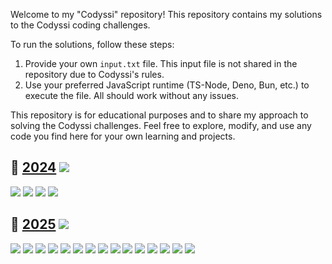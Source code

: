 Welcome to my "Codyssi" repository! This repository contains my solutions to the Codyssi coding challenges.

To run the solutions, follow these steps:

1. Provide your own `input.txt` file. This input file is not shared in the repository due to Codyssi's rules.
2. Use your preferred JavaScript runtime (TS-Node, Deno, Bun, etc.) to execute the file. All should work without any
   issues.

This repository is for educational purposes and to share my approach to solving the Codyssi
challenges. Feel free to explore, modify, and use any code you find here for your own learning and
projects.

## 🔬 [2024](https://www.codyssi.com/challenge_set_1) ![](https://progress-bar.xyz/12?scale=12&suffix=/12)

[![](https://img.shields.io/badge/Day_01-★★★-gold)](https://github.com/MilanFox/Codyssi/blob/main/src/2024/day_01.ts)
[![](https://img.shields.io/badge/Day_02-★★★-gold)](https://github.com/MilanFox/Codyssi/blob/main/src/2024/day_02.ts)
[![](https://img.shields.io/badge/Day_03-★★★-gold)](https://github.com/MilanFox/Codyssi/blob/main/src/2024/day_03.ts)
[![](https://img.shields.io/badge/Day_04-★★★-gold)](https://github.com/MilanFox/Codyssi/blob/main/src/2024/day_04.ts)

## 🔱 [2025](https://www.codyssi.com/challenge_set_2) ![](https://progress-bar.xyz/18?scale=39&suffix=/39)

[![](https://img.shields.io/badge/Day_01-★★★-gold)](https://github.com/MilanFox/Codyssi/blob/main/src/2025/day_01.ts)
[![](https://img.shields.io/badge/Day_02-★★★-gold)](https://github.com/MilanFox/Codyssi/blob/main/src/2025/day_02.ts)
[![](https://img.shields.io/badge/Day_03-★★★-gold)](https://github.com/MilanFox/Codyssi/blob/main/src/2025/day_03.ts)
[![](https://img.shields.io/badge/Day_04-★★★-gold)](https://github.com/MilanFox/Codyssi/blob/main/src/2025/day_04.ts)
[![](https://img.shields.io/badge/Day_05-★★★-gold)](https://github.com/MilanFox/Codyssi/blob/main/src/2025/day_05.ts)
[![](https://img.shields.io/badge/Day_06-★★★-gold)](https://github.com/MilanFox/Codyssi/blob/main/src/2025/day_06.ts)
[![](https://img.shields.io/badge/Day_07-☆☆☆-black)](https://github.com/MilanFox/Codyssi/blob/main/src/2025/day_07.ts)
[![](https://img.shields.io/badge/Day_08-☆☆☆-black)](https://github.com/MilanFox/Codyssi/blob/main/src/2025/day_08.ts)
[![](https://img.shields.io/badge/Day_09-☆☆☆-black)](https://github.com/MilanFox/Codyssi/blob/main/src/2025/day_09.ts)
[![](https://img.shields.io/badge/Day_10-☆☆☆-black)](https://github.com/MilanFox/Codyssi/blob/main/src/2025/day_10.ts)
[![](https://img.shields.io/badge/Day_11-☆☆☆-black)](https://github.com/MilanFox/Codyssi/blob/main/src/2025/day_11.ts)
[![](https://img.shields.io/badge/Day_12-☆☆☆-black)](https://github.com/MilanFox/Codyssi/blob/main/src/2025/day_12.ts)
[![](https://img.shields.io/badge/Day_13-☆☆☆-black)](https://github.com/MilanFox/Codyssi/blob/main/src/2025/day_13.ts)
[![](https://img.shields.io/badge/Day_14-☆☆☆-black)](https://github.com/MilanFox/Codyssi/blob/main/src/2025/day_14.ts)
[![](https://img.shields.io/badge/Day_15-☆☆☆-black)](https://github.com/MilanFox/Codyssi/blob/main/src/2025/day_15.ts) 
